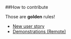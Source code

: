 ##How to contribute


Those are **golden** rules!

* [New user story](https://octodemo.com/OctoCheese/Calculator/issues/new?title=Name%20of%20%the%20new%20user%story&labels%5B%5D=user%20story&labels%5B%5D=help%20wanted&body=%23%23%20User%20story%0AAs%20a%20*type%20of%20user*%2C%20%0AI%20want%20*to%20perform%20some%20task*%20%0ASo%20that%20I%20can%20*achieve%20some%20goal%2Fbenefit%2Fvalue*.%0A%0A%23%23%20Acceptance%20Criterion%201%3A%20%0AGiven%20that%20*condition%201*%20and%20*condition%202*%2C%20%0AWhen%20*event%201*%20and%20*event%202*%0AThen%20*consequence%201*%20and%20*consequence%202*%20%0A%0A%23%23%20Story%20Points%0A0%2C%200%2C5%2C%201%2C%202%2C%203%2C%205%2C%208%2C%2013%2C%2020%2C%2040%2C%20100%0A%0A%23%23%20Subtasks%0A-%20%5B%20%5D%20Task%201%0A-%20%5B%20%5D%20Task%202%0A%0A%23%23%20Notes%20%0A)
* [Demonstrations (Remote)](https://github.com/github/solutions-engineering/issues/new?title=Demo%3A%20replace_with_company_name%20replace_with_date_and_time&labels%5B%5D=demo&labels%5B%5D=solutions-engineering&body=*This%20template%20is%20created%20from%20the%20README%20in%20the%20github%2Fsolutions-engineering%20repository*%0A%0Areplace_with_company_name%2C%20replace_with_date_and_time%0A%0ALink%20to%20Halp%20thread%3A%20%0A-%20Version%20control%20system%20or%20systems%20currently%20in%20use%3A%20%0A-%20Pain%20points%20with%20current%20version%20control%20and%20release%20process%3A%20%0A-%203rd%20party%20tools%20they%20want%20to%20integrate%20with%20GHE%3A%20%0A-%20Primary%20OS%20their%20developers%20use%3A%20%0A-%20Primary%20programming%20languages%20developers%20use%3A%20%0A-%20Platforms%20they%20are%20targeting%20with%20their%20software%20applications%20%28e.g.%20Linux%20or%20Windows%29%3A%20%0A-%20How%20their%20applications%20are%20packaged%3F%20%28e.g.%20RPM%2C%20DMG%2C%20ISO%2C%20etc.%29%3A%20%0A-%20Their%20software%20release%20process%20%28e.g.%20Agile%2C%20Waterfall%2C%20etc.%29%3A%20%0A-%20Current%20processes%20for%20controlling%20access%20to%20repos%20today%3A%20%0A-%20Data%20source%20for%20users%20of%20version%20control%20%28e.g.%20LDAP%2C%20SAML%2C%20etc.%29%3A%20%0A-%20Level%20of%20granularity%20they%20strive%20for%20with%20access%20control%20to%20their%20repos%3A%20%0A-%20Do%20they%20worry%20about%20segregation%20of%20duties%3F%3A%20%0A-%20Audit%20obligations%20around%20changes%20to%20their%20code%20base%20%28or%20None%29%3A%20)
